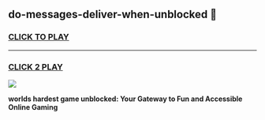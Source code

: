 
## do-messages-deliver-when-unblocked 👋
<h3>
<a href="https://premium.freeplayer.one?title=do-messages-deliver-when-unblocked&ref=14F">CLICK TO PLAY</a></h3>
<hr>

<h3>
<a href="https://premium.freeplayer.one?title=do-messages-deliver-when-unblocked&ref=14F">CLICK 2 PLAY</a>
  
</h3>

<a href="https://premium.freeplayer.one?title=do-messages-deliver-when-unblocked&ref=12F/"><img src="https://clearcache.store/games.png"></a>


**worlds hardest game unblocked: Your Gateway to Fun and Accessible Online Gaming**
